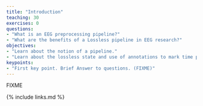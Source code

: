 ```yaml
---
title: "Introduction"
teaching: 30
exercises: 0
questions:
- "What is an EEG preprocessing pipeline?"
- "What are the benefits of a Lossless pipeline in EEG research?"
objectives:
- "Learn about the notion of a pipeline."
- "Learn about the lossless state and use of annotations to mark time periods and channels."
keypoints:
- "First key point. Brief Answer to questions. (FIXME)"
---
```

FIXME

{% include links.md %}

